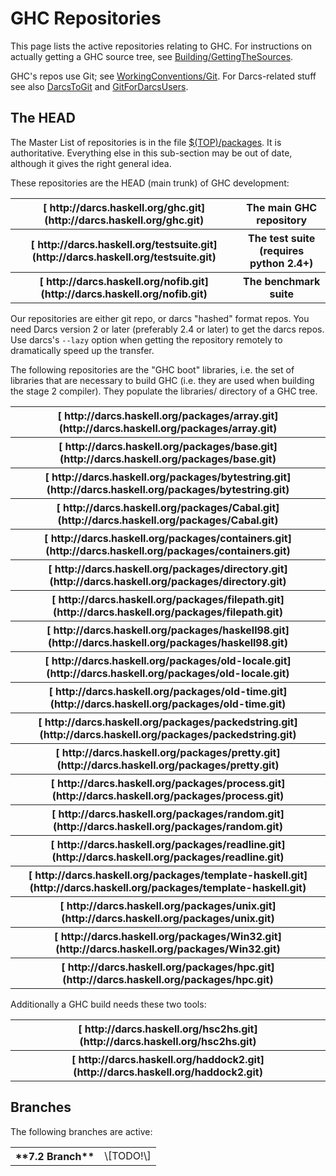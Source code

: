 


# GHC Repositories



This page lists the active repositories relating to GHC.  For instructions on actually getting a GHC source tree, see [Building/GettingTheSources](building/getting-the-sources).



GHC's repos use Git; see [WorkingConventions/Git](working-conventions/git).  For Darcs-related stuff see also [DarcsToGit](darcs-to-git) and [GitForDarcsUsers](git-for-darcs-users).  


## The HEAD



The Master List of repositories is in the file [
$(TOP)/packages](http://darcs.haskell.org/ghc/packages).  It is authoritative.  Everything else in this sub-section may be out of date, although it gives the right general idea.



These repositories are the HEAD (main trunk) of GHC development:


<table><tr><th>[
http://darcs.haskell.org/ghc.git](http://darcs.haskell.org/ghc.git)</th>
<th>The main GHC repository
</th></tr>
<tr><th>[
http://darcs.haskell.org/testsuite.git](http://darcs.haskell.org/testsuite.git)</th>
<th>The test suite (requires python 2.4+) 
</th></tr>
<tr><th>[
http://darcs.haskell.org/nofib.git](http://darcs.haskell.org/nofib.git)</th>
<th>The benchmark suite
</th></tr></table>



Our repositories are either git repo, or darcs "hashed" format repos. You need Darcs version 2 or later (preferably 2.4 or later) to get the darcs repos. Use darcs's `--lazy` option when getting the repository remotely to dramatically speed up the transfer.



The following repositories are the "GHC boot" libraries, i.e. the set of libraries that are necessary to build GHC (i.e. they are used when building the stage 2 compiler). They populate the libraries/ directory of a GHC tree.


<table><tr><th>[
http://darcs.haskell.org/packages/array.git](http://darcs.haskell.org/packages/array.git)
</th></tr>
<tr><th>[
http://darcs.haskell.org/packages/base.git](http://darcs.haskell.org/packages/base.git)
</th></tr>
<tr><th>[
http://darcs.haskell.org/packages/bytestring.git](http://darcs.haskell.org/packages/bytestring.git)
</th></tr>
<tr><th>[
http://darcs.haskell.org/packages/Cabal.git](http://darcs.haskell.org/packages/Cabal.git)
</th></tr>
<tr><th>[
http://darcs.haskell.org/packages/containers.git](http://darcs.haskell.org/packages/containers.git)
</th></tr>
<tr><th>[
http://darcs.haskell.org/packages/directory.git](http://darcs.haskell.org/packages/directory.git)
</th></tr>
<tr><th>[
http://darcs.haskell.org/packages/filepath.git](http://darcs.haskell.org/packages/filepath.git)
</th></tr>
<tr><th>[
http://darcs.haskell.org/packages/haskell98.git](http://darcs.haskell.org/packages/haskell98.git)
</th></tr>
<tr><th>[
http://darcs.haskell.org/packages/old-locale.git](http://darcs.haskell.org/packages/old-locale.git)
</th></tr>
<tr><th>[
http://darcs.haskell.org/packages/old-time.git](http://darcs.haskell.org/packages/old-time.git)
</th></tr>
<tr><th>[
http://darcs.haskell.org/packages/packedstring.git](http://darcs.haskell.org/packages/packedstring.git)
</th></tr>
<tr><th>[
http://darcs.haskell.org/packages/pretty.git](http://darcs.haskell.org/packages/pretty.git)
</th></tr>
<tr><th>[
http://darcs.haskell.org/packages/process.git](http://darcs.haskell.org/packages/process.git)
</th></tr>
<tr><th>[
http://darcs.haskell.org/packages/random.git](http://darcs.haskell.org/packages/random.git)
</th></tr>
<tr><th>[
http://darcs.haskell.org/packages/readline.git](http://darcs.haskell.org/packages/readline.git)
</th></tr>
<tr><th>[
http://darcs.haskell.org/packages/template-haskell.git](http://darcs.haskell.org/packages/template-haskell.git)
</th></tr>
<tr><th>[
http://darcs.haskell.org/packages/unix.git](http://darcs.haskell.org/packages/unix.git)
</th></tr>
<tr><th>[
http://darcs.haskell.org/packages/Win32.git](http://darcs.haskell.org/packages/Win32.git)
</th></tr>
<tr><th>[
http://darcs.haskell.org/packages/hpc.git](http://darcs.haskell.org/packages/hpc.git)
</th></tr></table>



Additionally a GHC build needs these two tools:


<table><tr><th>[
http://darcs.haskell.org/hsc2hs.git](http://darcs.haskell.org/hsc2hs.git)
</th></tr>
<tr><th>[
http://darcs.haskell.org/haddock2.git](http://darcs.haskell.org/haddock2.git)
</th></tr></table>


## Branches



The following branches are active:


<table><tr><th>**7.2 Branch**</th>
<td>
\[TODO!\]
</td></tr></table>


